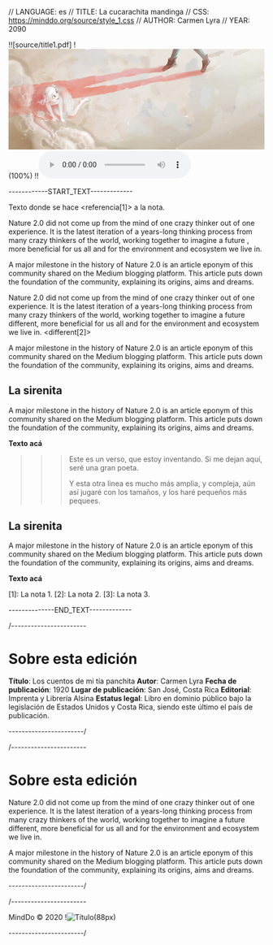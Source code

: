 // LANGUAGE: es
// TITLE: La cucarachita mandinga
// CSS: https://minddo.org/source/style_1.css
// AUTHOR: Carmen Lyra
// YEAR: 2090


!![source/title1.pdf]
!![Título](source/title.jpg)(100%)
!!![Título](source/audio.mp3)


------------START_TEXT-------------


Texto donde se hace <referencia[1]> a la nota.

Nature 2.0 did not come up from the mind of one crazy thinker out of one experience. It is the latest iteration of a years-long thinking process from many crazy thinkers of the world, working together to imagine a future , more beneficial for us all and for the environment and ecosystem we live in.


A major milestone in the history of Nature 2.0 is an article eponym of this community shared on the Medium blogging platform. This article puts down the foundation of the community, explaining its origins, aims and dreams.


Nature 2.0 did not come up from the mind of one crazy thinker out of one experience. It is the latest iteration of a years-long thinking process from many crazy thinkers of the world, working together to imagine a future different, more beneficial for us all and for the environment and ecosystem we live in. <different[2]>

A major milestone in the history of Nature 2.0 is an article eponym of this community shared on the Medium blogging platform. This article puts down the foundation of the community, explaining its origins, aims and dreams.

## La sirenita

A major milestone in the history of Nature 2.0 is an article eponym of this community shared on the Medium blogging platform. This article puts down the foundation of the community, explaining its origins, aims and dreams.

**Texto acá**


>>> Este es un verso, 
>>> que estoy inventando. 
>>> Si me dejan aquí,
>>> seré una gran poeta.
>>>
>>> Y esta otra linea es mucho más amplia, 
>>> y compleja, aún así jugaré con los tamaños, 
>>> y los haré pequeños
>>> más pequees. 

## La sirenita

A major milestone in the history of Nature 2.0 is an article eponym of this community shared on the Medium blogging platform. This article puts down the foundation of the community, explaining its origins, aims and dreams.

**Texto acá**


[1]: La nota 1.
[2]: La nota 2.
[3]: La nota 3.

--------------END_TEXT-------------


/-----------------------
# Sobre esta edición

**Título**: Los cuentos de mi tía panchita
**Autor**: Carmen Lyra
**Fecha de publicación**: 1920
**Lugar de publicación**: San José, Costa Rica
**Editorial**: Imprenta y Librería Alsina
**Estatus legal**: Libro en dominio público bajo la legislación de Estados Unidos y Costa Rica, siendo este último el país de publicación.

-----------------------/

/-----------------------
# Sobre esta edición

Nature 2.0 did not come up from the mind of one crazy thinker out of one experience. It is the latest iteration of a years-long thinking process from many crazy thinkers of the world, working together to imagine a future different, more beneficial for us all and for the environment and ecosystem we live in.


A major milestone in the history of Nature 2.0 is an article eponym of this community shared on the Medium blogging platform. This article puts down the foundation of the community, explaining its origins, aims and dreams.

-----------------------/


/-----------------------

MindDo © 2020
!![Título](https://i.creativecommons.org/l/by/4.0/88x31.png)(88px)

-----------------------/

